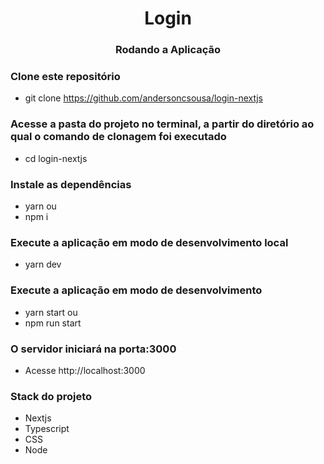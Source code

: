 <h1 align="center">Login</h1>

<h3 align="center"> Rodando a Aplicação</h3>

 ### Clone este repositório
 - git clone https://github.com/andersoncsousa/login-nextjs
 ### Acesse a pasta do projeto no terminal, a partir do diretório ao qual o comando de clonagem foi executado
 - cd login-nextjs

### Instale as dependências
 - yarn ou
 - npm i

### Execute a aplicação em modo de desenvolvimento local
- yarn dev 

### Execute a aplicação em modo de desenvolvimento
- yarn start ou
- npm run start

### O servidor iniciará na porta:3000
- Acesse http://localhost:3000

### Stack do projeto

- Nextjs
- Typescript
- CSS
- Node
